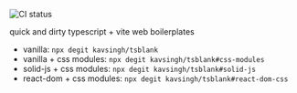 ![CI status](https://github.com/kavsingh/tsblank/workflows/Verify/badge.svg)

quick and dirty typescript + vite web boilerplates

- vanilla: `npx degit kavsingh/tsblank`
- vanilla + css modules: `npx degit kavsingh/tsblank#css-modules`
- solid-js + css modules: `npx degit kavsingh/tsblank#solid-js`
- react-dom + css modules: `npx degit kavsingh/tsblank#react-dom-css`
